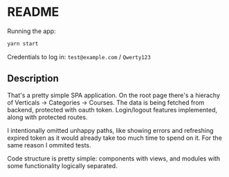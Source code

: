 # README

Running the app:

```sh
yarn start
```

Credentials to log in: `test@example.com` / `Qwerty123`

## Description

That's a pretty simple SPA application. On the root page there's a hierachy of Verticals -> Categories -> Courses. The data is being fetched from backend, protected with oauth token. Login/logout features implemented, along with protected routes.

I intentionally omitted unhappy paths, like showing errors and refreshing expired token as it would already take too much time to spend on it. For the same reason I ommited tests.

Code structure is pretty simple: components with views, and modules with some functionality logically separated.
